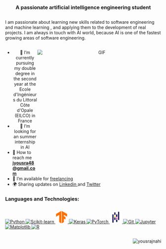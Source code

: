 
<h3 align="center">A passionate artificial intelligence engineering student </h3>


##
I am passionate about learning new skills related to software engineering and machine learning , and applying them to the development of real projects. I am always in touch with AI world, because AI is one of the fastest growing areas of software engineering.
##

<a target="_blank" align="center">
  <img align="right" top="400" height="400" width="400" alt="GIF" src="https://user-images.githubusercontent.com/77071173/215352785-18f972ec-d6e6-4a16-b7fb-ee92fd919b6d.gif">



- 🔭 I’m currently pursuing my double degree in the second year at the Ecole d'Ingénieurs du Littoral Côte d'Opale (EILCO) in France
- 🤔 I’m looking for an summer internship in AI
- 📩 How to reach me **jyousra48@gmail.com**
- 🤝 I’m available for <a href="https://www.freelancer.com/u/yousrajnahi" target="blank"> freelancing </a>
- 🌍 Sharing updates on <a href="https://www.linkedin.com/in/yousra-jnahi-6672381a2/" target="blank"> Linkedin  </a> and <a href="https://twitter.com/YousraJnahi" target="blank">  Twitter  </a>

### **Languages and Technologies:**
##
<p float="left">
 <a href="https://www.python.org/">
<img alt="Python" src="https://cdn.jsdelivr.net/gh/devicons/devicon/icons/python/python-original.svg" width="40">
  </a>
 <a href="https://scikit-learn.org/">
<img alt="Scikit-learn" src="https://upload.wikimedia.org/wikipedia/commons/0/05/Scikit_learn_logo_small.svg" width="40">
  </a>
 <a href="https://www.tensorflow.org/">
<img alt="Tensoflow" src="https://raw.githubusercontent.com/devicons/devicon/master/icons/tensorflow/tensorflow-original.svg" width="40">
  </a>
 <a href="https://keras.io/">
<img alt="Keras" src="https://raw.githubusercontent.com/valohai/ml-logos/master/keras.svg" width="40">
  </a>
 <a href="https://pytorch.org/">
<img alt="PyTorch" src="https://upload.wikimedia.org/wikipedia/commons/1/10/PyTorch_logo_icon.svg" width="40">
  </a>
 <a href="https://pandas.pydata.org/">
<img alt="Pandas" src="https://raw.githubusercontent.com/devicons/devicon/master/icons/pandas/pandas-original.svg" width="40">
  </a>
 <a href="https://git-scm.com/">
<img alt="Git" src="https://upload.wikimedia.org/wikipedia/commons/3/3f/Git_icon.svg" width="40">
  </a>
 <a href="https://jupyter.org/">
<img alt="Jupyter" src="https://upload.wikimedia.org/wikipedia/commons/3/38/Jupyter_logo.svg" width="40">
 </a>
 <a href="https://matplotlib.org/">
<img alt="Matplotlib" src="https://upload.wikimedia.org/wikipedia/commons/8/84/Matplotlib_icon.svg" width="40">
 </a>
 <a href="https://www.r-project.org/">
<img alt="R" src="https://www.vectorlogo.zone/logos/r-project/r-project-official.svg" width="40">
 </a>
</p>

##
<p align="RIGHT"> <img src="https://komarev.com/ghpvc/?username=yousrajnahi&label=Profile%20views&color=0e75b6&style=flat" alt="yousrajnahi" /> </p>

